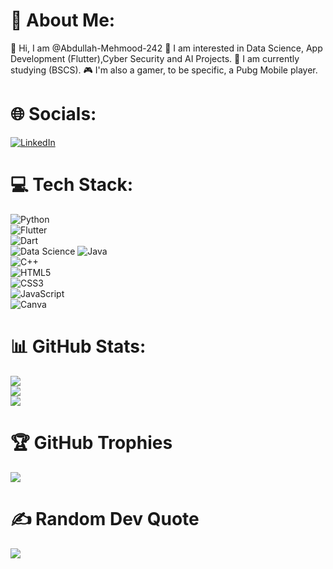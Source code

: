 # 💫 About Me:
👋 Hi, I am @Abdullah-Mehmood-242
👀 I am interested in Data Science, App Development (Flutter),Cyber Security and AI Projects.
🌱 I am currently studying (BSCS).
🎮 I'm also a gamer, to be specific, a Pubg Mobile player.
# 🌐 Socials:

[![LinkedIn](https://img.shields.io/badge/LinkedIn-Connect-blue?style=flat&logo=linkedin)](https://www.linkedin.com/in/abdullahmehmood242)

# 💻 Tech Stack:
![Python](https://img.shields.io/badge/Python-3670A0?style=for-the-badge&logo=python&logoColor=ffdd54)  
![Flutter](https://img.shields.io/badge/Flutter-02569B?style=for-the-badge&logo=flutter&logoColor=white)  
![Dart](https://img.shields.io/badge/Dart-0175C2?style=for-the-badge&logo=dart&logoColor=white)  
![Data Science](https://img.shields.io/badge/Data%20Science-FF6F61?style=for-the-badge&logo=apache-spark&logoColor=white)
![Java](https://img.shields.io/badge/Java-ED8B00?style=for-the-badge&logo=openjdk&logoColor=white)  
![C++](https://img.shields.io/badge/C++-00599C?style=for-the-badge&logo=cplusplus&logoColor=white)  
![HTML5](https://img.shields.io/badge/HTML5-E34F26?style=for-the-badge&logo=html5&logoColor=white)  
![CSS3](https://img.shields.io/badge/CSS3-1572B6?style=for-the-badge&logo=css3&logoColor=white)  
![JavaScript](https://img.shields.io/badge/JavaScript-F7DF1E?style=for-the-badge&logo=javascript&logoColor=black)  
![Canva](https://img.shields.io/badge/Canva-00C4CC?style=for-the-badge&logo=canva&logoColor=white)  

# 📊 GitHub Stats:
![](https://github-readme-stats.vercel.app/api?username=Abdullah-Mehmood-242&theme=radical&hide_border=false&include_all_commits=true&count_private=true)  
![](https://github-readme-streak-stats.herokuapp.com/?user=Abdullah-Mehmood-242&theme=radical&hide_border=false)  
![](https://github-readme-stats.vercel.app/api/top-langs/?username=Abdullah-Mehmood-242&theme=radical&hide_border=false&layout=compact)

# 🏆 GitHub Trophies
![](https://github-profile-trophy.vercel.app/?username=Abdullah-Mehmood-242&theme=radical&no-frame=true&no-bg=true&margin-w=4)

# ✍️ Random Dev Quote
![](https://quotes-github-readme.vercel.app/api?type=horizontal&theme=radical)

<!-- Proudly created with @Abdullah-Mehmood-242 -->

